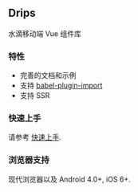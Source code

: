 <div class="drip-doc-intro">
  <h2>Drips</h2>
  <p>水滴移动端 Vue 组件库</p>
</div>
 
### 特性

* 完善的文档和示例
* 支持 [babel-plugin-import](https://github.com/ant-design/babel-plugin-import)
* 支持 SSR

### 快速上手

请参考 [快速上手](https://fedoc.shuidihuzhu.com/drips#/zh-CN/component/quickstart).

### 浏览器支持

现代浏览器以及 Android 4.0+, iOS 6+.
